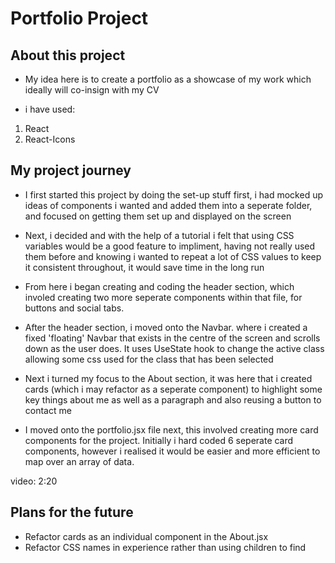 # Portfolio Project

## About this project
- My idea here is to create a portfolio as a showcase of my work which ideally will co-insign with my CV

- i have used:
1. React
2. React-Icons

## My project journey

- I first started this project by doing the set-up stuff first, i had mocked up ideas of components i wanted and added them into a seperate folder, and focused on getting them set up and displayed on the screen

- Next, i decided and with the help of a tutorial i felt that using CSS variables would be a good feature to impliment, having not really used them before and knowing i wanted to repeat a lot of CSS values to keep it consistent throughout, it would save time in the long run

- From here i began creating and coding the header section, which involed creating two more seperate components within that file, for buttons and social tabs.

- After the header section, i moved onto the Navbar. where i created a fixed 'floating' Navbar that exists in the centre of the screen and scrolls down as the user does. It uses UseState hook to change the active class allowing some css used for the class that has been selected 

- Next i turned my focus to the About section, it was here that i created cards (which i may refactor as a seperate component) to highlight some key things about me as well as a paragraph and also reusing a button to contact me

- I moved onto the portfolio.jsx file next, this involved creating more card components for the project. Initially i hard coded 6 seperate card components, however i realised it would be easier and more efficient to map over an array of data.

video: 2:20

## Plans for the future

- Refactor cards as an individual component in the About.jsx
- Refactor CSS names in experience rather than using children to find